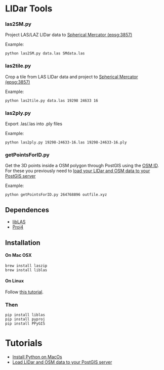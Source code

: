 # LIDar Tools

### las2SM.py
Project LAS/LAZ LIDar data to [Spherical Mercator (epsg:3857)](http://epsg.io/3857)

Example:
	
	python las2SM.py data.las SMdata.las

### las2tile.py

Crop a tile from LAS LIDar data and project to [Spherical Mercator (epsg:3857)](http://epsg.io/3857)

Example:

	python las2tile.py data.las 19298 24633 16


### las2ply.py 

Export .las/.las into .ply files

Example:

	python las2ply.py 19298-24633-16.las 19298-24633-16.ply


### getPointsForID.py

Get the 3D points inside a OSM polygon through PostGIS using the [OSM ID](http://www.openstreetmap.org/way/264768896). For these you previously need to [load your LIDar and OSM data to your PostGIS server](recipes/postgisOSM-LAS.md)

Example:

	python getPointsForID.py 264768896 outfile.xyz 

## Dependences

* [libLAS](http://www.liblas.org/)
* [Proj4](http://trac.osgeo.org/proj/)

## Installation

#### On Mac OSX

```
brew install laszip
brew install liblas
```

#### On Linux 

Follow [this tutorial](http://scigeo.org/articles/howto-install-latest-geospatial-software-on-linux.html#liblas).

### Then

```
pip install liblas 
pip install pyproj
pip install PPyGIS
```

# Tutorials 

- [Install Python on MacOs](https://gist.github.com/patriciogonzalezvivo/77da993b14a48753efda)
- [Load LIDar and OSM data to your PostGIS server](recipes/postgisOSM-LAS.md)